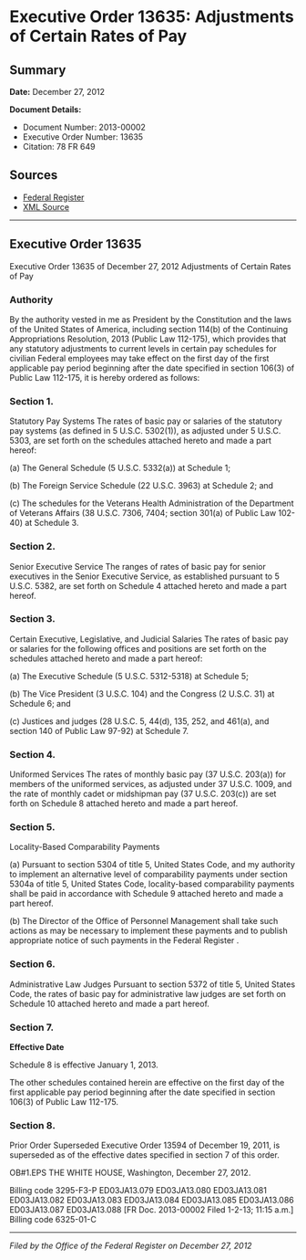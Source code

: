 # Executive Order 13635: Adjustments of Certain Rates of Pay

## Summary

**Date:** December 27, 2012

**Document Details:**
- Document Number: 2013-00002
- Executive Order Number: 13635
- Citation: 78 FR 649

## Sources
- [Federal Register](https://www.federalregister.gov/documents/2013/01/03/2013-00002/adjustments-of-certain-rates-of-pay)
- [XML Source](https://www.federalregister.gov/documents/full_text/xml/2013/01/03/2013-00002.xml)

---

## Executive Order 13635

Executive Order 13635 of December 27, 2012
Adjustments of Certain Rates of Pay
### Authority

By the authority vested in me as President by the Constitution and the laws of the United States of America, including section 114(b) of the Continuing Appropriations Resolution, 2013 (Public Law 112-175), which provides that any statutory adjustments to current levels in certain pay schedules for civilian Federal employees may take effect on the first day of the first applicable pay period beginning after the date specified in section 106(3) of Public Law 112-175, it is hereby ordered as follows:
### Section 1.

Statutory Pay Systems
The rates of basic pay or salaries of the statutory pay systems (as defined in 5 U.S.C. 5302(1)), as adjusted under 5 U.S.C. 5303, are set forth on the schedules attached hereto and made a part hereof:

(a) The General Schedule (5 U.S.C. 5332(a)) at Schedule 1;

(b) The Foreign Service Schedule (22 U.S.C. 3963) at Schedule 2; and

(c) The schedules for the Veterans Health Administration of the Department of Veterans Affairs (38 U.S.C. 7306, 7404; section 301(a) of Public Law 102-40) at Schedule 3.
### Section 2.

Senior Executive Service
The ranges of rates of basic pay for senior executives in the Senior Executive Service, as established pursuant to 5 U.S.C. 5382, are set forth on Schedule 4 attached hereto and made a part hereof.
### Section 3.

Certain Executive, Legislative, and Judicial Salaries
The rates of basic pay or salaries for the following offices and positions are set forth on the schedules attached hereto and made a part hereof:

(a) The Executive Schedule (5 U.S.C. 5312-5318) at Schedule 5;

(b) The Vice President (3 U.S.C. 104) and the Congress (2 U.S.C. 31) at Schedule 6; and

(c) Justices and judges (28 U.S.C. 5, 44(d), 135, 252, and 461(a), and section 140 of Public Law 97-92) at Schedule 7.
### Section 4.

Uniformed Services
The rates of monthly basic pay (37 U.S.C. 203(a)) for members of the uniformed services, as adjusted under 37 U.S.C. 1009, and the rate of monthly cadet or midshipman pay (37 U.S.C. 203(c)) are set forth on Schedule 8 attached hereto and made a part hereof.
### Section 5.

Locality-Based Comparability Payments

(a) Pursuant to section 5304 of title 5, United States Code, and my authority to implement an alternative level of comparability payments under section 5304a of title 5, United States Code, locality-based comparability payments shall be paid in accordance with Schedule 9 attached hereto and made a part hereof.

(b) The Director of the Office of Personnel Management shall take such actions as may be necessary to implement these payments and to publish appropriate notice of such payments in the 
Federal Register
.
### Section 6.

Administrative Law Judges
Pursuant to section 5372 of title 5, United States Code, the rates of basic pay for administrative law judges are set forth on Schedule 10 attached hereto and made a part hereof.
### Section 7.

**Effective Date**

Schedule 8 is effective January 1, 2013.

The other schedules contained herein are effective on the first day of the first applicable pay period beginning after the date specified in section 106(3) of Public Law 112-175.
### Section 8.

Prior Order Superseded
Executive Order 13594 of December 19, 2011, is superseded as of the effective dates specified in section 7 of this order.

OB#1.EPS
THE WHITE HOUSE,
Washington, December 27, 2012.

Billing code 3295-F3-P
ED03JA13.079
ED03JA13.080
ED03JA13.081
ED03JA13.082
ED03JA13.083
ED03JA13.084
ED03JA13.085
ED03JA13.086
ED03JA13.087
ED03JA13.088
[FR Doc. 2013-00002
Filed 1-2-13; 11:15 a.m.]
Billing code 6325-01-C

---

*Filed by the Office of the Federal Register on December 27, 2012*

